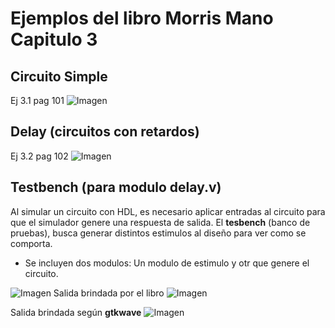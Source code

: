 # Ejemplos del libro Morris Mano Capitulo 3

## Circuito Simple
Ej 3.1 pag 101
![Imagen](img/Ej_HDL_3-1_Circuito_Simple.png)

## Delay (circuitos con retardos)
Ej 3.2 pag 102
![Imagen](img/Ej_HDL_3-2.png)

## Testbench (para modulo delay.v)
Al simular un circuito con HDL, es necesario aplicar entradas al circuito para que el simulador genere una respuesta de salida.
El **tesbench** (banco de pruebas), busca generar distintos estimulos al diseño para ver como se comporta.
- Se incluyen dos modulos:
    Un modulo de estimulo y otr que genere el circuito. 

![Imagen](img/Ej_HDL_3-3.png)
Salida brindada por el libro
![Imagen](img/Ej_HDL_3-3_Salida.png)

Salida brindada según **gtkwave**
![Imagen](img/Ej_HDL_3-3_gtkwave.png)